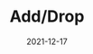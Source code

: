 ---
slug: /pages/v-policies-for-schools-abroad/academics/add-drop
date: 2021-12-17
title: Add/Drop
---